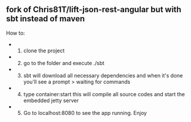 ## fork of Chris81T/lift-json-rest-angular but with sbt instead of maven

How to:
- 1. clone the project
- 2. go to the folder and execute ./sbt
- 3. sbt will download all necessary dependencies and when it's done you'll see a prompt > waiting for commands
- 4. type container:start this will compile all source codes and start the embedded jetty server
- 5. Go to localhost:8080 to see the app running. Enjoy


